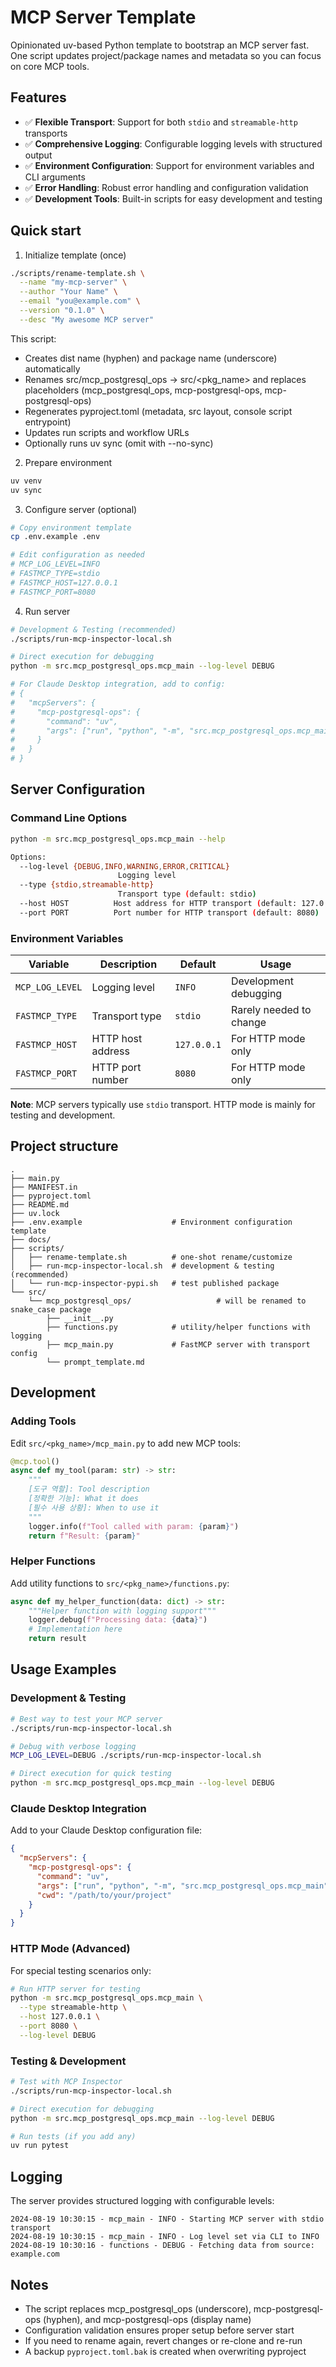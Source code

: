 # MCP Server Template

Opinionated uv-based Python template to bootstrap an MCP server fast. One script updates project/package names and metadata so you can focus on core MCP tools.

## Features

- ✅ **Flexible Transport**: Support for both `stdio` and `streamable-http` transports
- ✅ **Comprehensive Logging**: Configurable logging levels with structured output  
- ✅ **Environment Configuration**: Support for environment variables and CLI arguments
- ✅ **Error Handling**: Robust error handling and configuration validation
- ✅ **Development Tools**: Built-in scripts for easy development and testing

## Quick start

1) Initialize template (once)

```bash
./scripts/rename-template.sh \
  --name "my-mcp-server" \
  --author "Your Name" \
  --email "you@example.com" \
  --version "0.1.0" \
  --desc "My awesome MCP server"
```

This script:
- Creates dist name (hyphen) and package name (underscore) automatically
- Renames src/mcp_postgresql_ops -> src/<pkg_name> and replaces placeholders (mcp_postgresql_ops, mcp-postgresql-ops, mcp-postgresql-ops)
- Regenerates pyproject.toml (metadata, src layout, console script entrypoint)
- Updates run scripts and workflow URLs
- Optionally runs uv sync (omit with --no-sync)

2) Prepare environment

```bash
uv venv
uv sync
```

3) Configure server (optional)

```bash
# Copy environment template
cp .env.example .env

# Edit configuration as needed
# MCP_LOG_LEVEL=INFO
# FASTMCP_TYPE=stdio
# FASTMCP_HOST=127.0.0.1
# FASTMCP_PORT=8080
```

4) Run server

```bash
# Development & Testing (recommended)
./scripts/run-mcp-inspector-local.sh

# Direct execution for debugging
python -m src.mcp_postgresql_ops.mcp_main --log-level DEBUG

# For Claude Desktop integration, add to config:
# {
#   "mcpServers": {
#     "mcp-postgresql-ops": {
#       "command": "uv",
#       "args": ["run", "python", "-m", "src.mcp_postgresql_ops.mcp_main"]
#     }
#   }
# }
```

## Server Configuration

### Command Line Options

```bash
python -m src.mcp_postgresql_ops.mcp_main --help

Options:
  --log-level {DEBUG,INFO,WARNING,ERROR,CRITICAL}
                        Logging level
  --type {stdio,streamable-http}
                        Transport type (default: stdio)
  --host HOST          Host address for HTTP transport (default: 127.0.0.1)
  --port PORT          Port number for HTTP transport (default: 8080)
```

### Environment Variables

| Variable | Description | Default | Usage |
|----------|-------------|---------|--------|
| `MCP_LOG_LEVEL` | Logging level | `INFO` | Development debugging |
| `FASTMCP_TYPE` | Transport type | `stdio` | Rarely needed to change |
| `FASTMCP_HOST` | HTTP host address | `127.0.0.1` | For HTTP mode only |
| `FASTMCP_PORT` | HTTP port number | `8080` | For HTTP mode only |

**Note**: MCP servers typically use `stdio` transport. HTTP mode is mainly for testing and development.

## Project structure

```
.
├── main.py
├── MANIFEST.in
├── pyproject.toml
├── README.md
├── uv.lock
├── .env.example                    # Environment configuration template
├── docs/
├── scripts/
│   ├── rename-template.sh          # one-shot rename/customize
│   ├── run-mcp-inspector-local.sh  # development & testing (recommended)
│   └── run-mcp-inspector-pypi.sh   # test published package
└── src/
    └── mcp_postgresql_ops/                   # will be renamed to snake_case package
        ├── __init__.py
        ├── functions.py            # utility/helper functions with logging
        ├── mcp_main.py             # FastMCP server with transport config
        └── prompt_template.md
```

## Development

### Adding Tools

Edit `src/<pkg_name>/mcp_main.py` to add new MCP tools:

```python
@mcp.tool()
async def my_tool(param: str) -> str:
    """
    [도구 역할]: Tool description
    [정확한 기능]: What it does
    [필수 사용 상황]: When to use it
    """
    logger.info(f"Tool called with param: {param}")
    return f"Result: {param}"
```

### Helper Functions

Add utility functions to `src/<pkg_name>/functions.py`:

```python
async def my_helper_function(data: dict) -> str:
    """Helper function with logging support"""
    logger.debug(f"Processing data: {data}")
    # Implementation here
    return result
```

## Usage Examples

### Development & Testing
```bash
# Best way to test your MCP server
./scripts/run-mcp-inspector-local.sh

# Debug with verbose logging
MCP_LOG_LEVEL=DEBUG ./scripts/run-mcp-inspector-local.sh

# Direct execution for quick testing
python -m src.mcp_postgresql_ops.mcp_main --log-level DEBUG
```

### Claude Desktop Integration
Add to your Claude Desktop configuration file:

```json
{
  "mcpServers": {
    "mcp-postgresql-ops": {
      "command": "uv",
      "args": ["run", "python", "-m", "src.mcp_postgresql_ops.mcp_main"],
      "cwd": "/path/to/your/project"
    }
  }
}
```

### HTTP Mode (Advanced)
For special testing scenarios only:

```bash
# Run HTTP server for testing
python -m src.mcp_postgresql_ops.mcp_main \
  --type streamable-http \
  --host 127.0.0.1 \
  --port 8080 \
  --log-level DEBUG
```

### Testing & Development

```bash
# Test with MCP Inspector
./scripts/run-mcp-inspector-local.sh

# Direct execution for debugging
python -m src.mcp_postgresql_ops.mcp_main --log-level DEBUG

# Run tests (if you add any)
uv run pytest
```

## Logging

The server provides structured logging with configurable levels:

```
2024-08-19 10:30:15 - mcp_main - INFO - Starting MCP server with stdio transport
2024-08-19 10:30:15 - mcp_main - INFO - Log level set via CLI to INFO
2024-08-19 10:30:16 - functions - DEBUG - Fetching data from source: example.com
```

## Notes

- The script replaces mcp_postgresql_ops (underscore), mcp-postgresql-ops (hyphen), and mcp-postgresql-ops (display name)
- Configuration validation ensures proper setup before server start
- If you need to rename again, revert changes or re-clone and re-run
- A backup `pyproject.toml.bak` is created when overwriting pyproject
